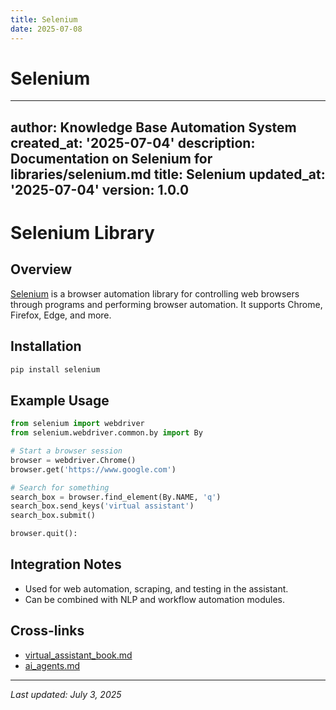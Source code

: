 ```yaml
---
title: Selenium
date: 2025-07-08
---
```


# Selenium

---
author: Knowledge Base Automation System
created_at: '2025-07-04'
description: Documentation on Selenium for libraries/selenium.md
title: Selenium
updated_at: '2025-07-04'
version: 1.0.0
---

# Selenium Library

## Overview
[Selenium](https://pypi.org/project/selenium/) is a browser automation library for controlling web browsers through programs and performing browser automation. It supports Chrome, Firefox, Edge, and more.

## Installation
```sh
pip install selenium
```

## Example Usage
```python
from selenium import webdriver
from selenium.webdriver.common.by import By

# Start a browser session
browser = webdriver.Chrome()
browser.get('https://www.google.com')

# Search for something
search_box = browser.find_element(By.NAME, 'q')
search_box.send_keys('virtual assistant')
search_box.submit()

browser.quit():
```

## Integration Notes
- Used for web automation, scraping, and testing in the assistant.
- Can be combined with NLP and workflow automation modules.

## Cross-links
- [virtual_assistant_book.md](../virtual_assistant_book.md)
- [ai_agents.md](../ai_agents.md)

---
_Last updated: July 3, 2025_
